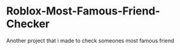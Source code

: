 # Roblox-Most-Famous-Friend-Checker
Another project that i made to check someones most famous friend
